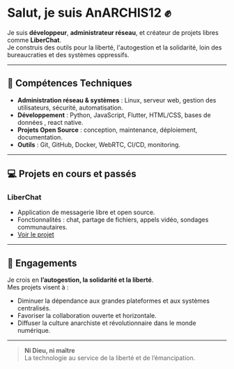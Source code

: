 # Salut, je suis AnARCHIS12 ✊

Je suis **développeur**, **administrateur réseau**, et créateur de projets libres comme **LiberChat**.  
Je construis des outils pour la liberté, l'autogestion et la solidarité, loin des bureaucraties et des systèmes oppressifs.

---

## 🔧 Compétences Techniques

- **Administration réseau & systèmes** : Linux, serveur web, gestion des utilisateurs, sécurité, automatisation.  
- **Développement** : Python, JavaScript, Flutter, HTML/CSS, bases de données , react native.  
- **Projets Open Source** : conception, maintenance, déploiement, documentation.  
- **Outils** : Git, GitHub, Docker, WebRTC, CI/CD, monitoring.

---

## 💻 Projets en cours et passés

### LiberChat
- Application de messagerie libre et open source.  
- Fonctionnalités : chat, partage de fichiers, appels vidéo, sondages communautaires.  
- [Voir le projet](https://github.com/AnARCHIS12/liberchat)


---

## 🌱 Engagements

Je crois en **l’autogestion, la solidarité et la liberté**.  
Mes projets visent à :
- Diminuer la dépendance aux grandes plateformes et aux systèmes centralisés.  
- Favoriser la collaboration ouverte et horizontale.  
- Diffuser la culture anarchiste et révolutionnaire dans le monde numérique.

---

> **Ni Dieu, ni maître**  
> La technologie au service de la liberté et de l’émancipation.
